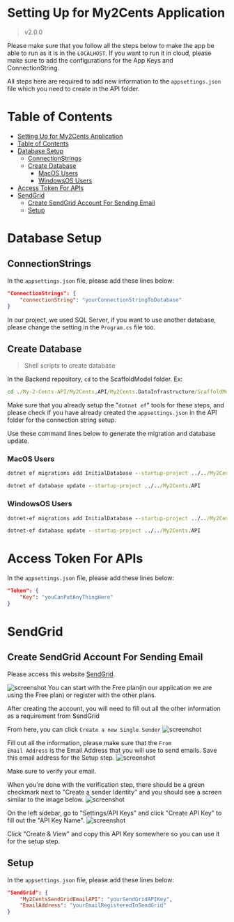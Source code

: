 # Setting Up for My2Cents Application
> v2.0.0

Please make sure that you follow all the steps below to make the app be able to run as it is in the <code>LOCALHOST</code>. If you want to run it in cloud, please make sure to add the configurations for the App Keys and ConnectionString. 

All steps here are required to add new information to the <code>appsettings.json</code> file which you need to create in the API folder.

# Table of Contents
- [Setting Up for My2Cents Application](#setting-up-for-my2cents-application)
- [Table of Contents](#table-of-contents)
- [Database Setup](#database-setup)
  - [ConnectionStrings](#connectionstrings)
  - [Create Database](#create-database)
    - [MacOS Users](#macos-users)
    - [WindowsOS Users](#windowsos-users)
- [Access Token For APIs](#access-token-for-apis)
- [SendGrid](#sendgrid)
  - [Create SendGrid Account For Sending Email](#create-sendgrid-account-for-sending-email)
  - [Setup](#setup)

# Database Setup
## ConnectionStrings
In the <code>appsettings.json</code> file, please add these lines below:
```json
"ConnectionStrings": {
    "connectionString": "yourConnectionStringToDatabase"
}
```
In our project, we used SQL Server, if you want to use another database, please change the setting in the <code>Program.cs</code> file too.

## Create Database
> Shell scripts to create database 

In the Backend repository, <code>cd</code> to the ScaffoldModel folder. Ex:
```cmd
cd ./My-2-Cents-API/My2Cents.API/My2Cents.DataInfrastructure/ScaffoldModel
```

Make sure that you already setup the "<code>dotnet ef</code>" tools for these steps, and please check if you have already created the <code>appsettings.json</code> in the API folder for the connection string setup.

Use these command lines below to generate the migration and database update.
### MacOS Users
```cmd
dotnet ef migrations add InitialDatabase --startup-project ../../My2Cents.API

dotnet ef database update --startup-project ../../My2Cents.API
```
### WindowsOS Users
```cmd
dotnet-ef migrations add InitialDatabase --startup-project ../../My2Cents.API

dotnet-ef database update --startup-project ../../My2Cents.API
```

# Access Token For APIs
In the <code>appsettings.json</code> file, please add these lines below:
```json
"Token": {
    "Key": "youCanPutAnyThingHere"
}
```

# SendGrid
## Create SendGrid Account For Sending Email
Please access this website [SendGrid](https://sendgrid.com).

![screenshot](./assests/SendGridWelcomePage.png)
You can start with the Free plan(in our application we are using the Free plan) or register with the other plans.

After creating the account, you will need to fill out all the other information as a requirement from SendGrid

From here, you can click <code>Create a new Single Sender</code>
![screenshot](./assests/CreateSingleSender.png)

Fill out all the information, please make sure that the <code>From Email Address</code> is the Email Address that you will use to send emails. Save this email address for the Setup step.
![screenshot](./assests/CreateASender.png)

Make sure to verify your email.

When you're done with the verification step, there should be a green checkmark next to "Create a sender Identity" and you should see a screen similar to the image below.
![screenshot](./assests/IntergrateWebAPI.png)

On the left sidebar, go to "Settings/API Keys"
and click "Create API Key" to fill out the "API Key Name".
![screenshot](./assests/CreateAnAPIKey.png)

Click "Create & View" and copy this API Key somewhere so you can use it for the setup step.

## Setup
In the <code>appsettings.json</code> file, please add these lines below:
```json
"SendGrid": {
    "My2CentsSendGridEmailAPI": "yourSendGridAPIKey",
    "EmailAddress": "yourEmailRegisteredInSendGrid"
}
```
